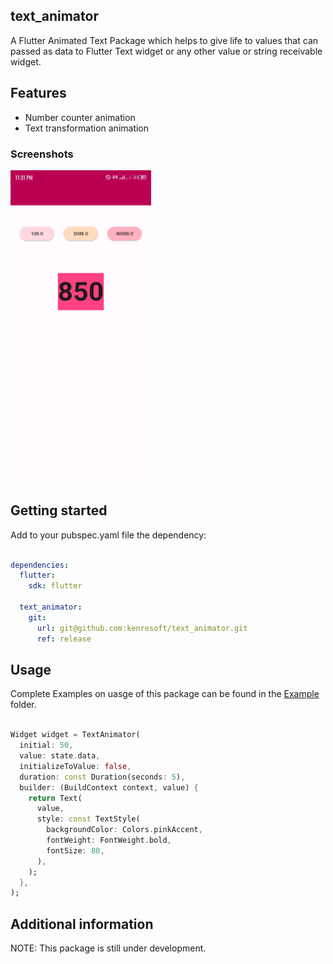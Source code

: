 ## text_animator

A Flutter Animated Text Package which helps to give life to values that can passed as data to Flutter Text widget or any other value or string receivable widget.

## Features

- Number counter animation
- Text transformation animation

### Screenshots

<img src="screenshots/Screenshot_20230507-233144.jpg" width="225" height="500" title="Screenshot 1" alt="Use case 1">

## Getting started

Add to your pubspec.yaml file the dependency:

```yaml

dependencies:
  flutter:
    sdk: flutter

  text_animator:
    git:
      url: git@github.com:kenresoft/text_animator.git
      ref: release

```

## Usage

Complete Examples on uasge of this package can be found in the [Example](example) folder.

```dart

Widget widget = TextAnimator(
  initial: 50,
  value: state.data,
  initializeToValue: false,
  duration: const Duration(seconds: 5),
  builder: (BuildContext context, value) {
    return Text(
      value,
      style: const TextStyle(
        backgroundColor: Colors.pinkAccent,
        fontWeight: FontWeight.bold,
        fontSize: 80,
      ),
    );
  },
);
```

## Additional information

NOTE: This package is still under development.
